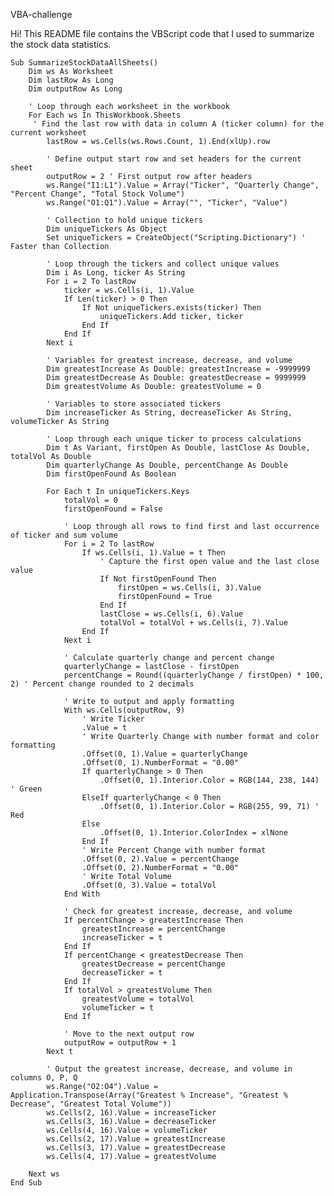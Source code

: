 VBA-challenge

Hi! This README file contains the VBScript code that I used to summarize the stock data statistics.

    Sub SummarizeStockDataAllSheets()
        Dim ws As Worksheet
        Dim lastRow As Long
        Dim outputRow As Long
    
        ' Loop through each worksheet in the workbook
        For Each ws In ThisWorkbook.Sheets
         ' Find the last row with data in column A (ticker column) for the current worksheet
            lastRow = ws.Cells(ws.Rows.Count, 1).End(xlUp).row
        
            ' Define output start row and set headers for the current sheet
            outputRow = 2 ' First output row after headers
            ws.Range("I1:L1").Value = Array("Ticker", "Quarterly Change", "Percent Change", "Total Stock Volume")
            ws.Range("O1:Q1").Value = Array("", "Ticker", "Value")
        
            ' Collection to hold unique tickers
            Dim uniqueTickers As Object
            Set uniqueTickers = CreateObject("Scripting.Dictionary") ' Faster than Collection
        
            ' Loop through the tickers and collect unique values
            Dim i As Long, ticker As String
            For i = 2 To lastRow
                ticker = ws.Cells(i, 1).Value
                If Len(ticker) > 0 Then
                    If Not uniqueTickers.exists(ticker) Then
                        uniqueTickers.Add ticker, ticker
                    End If
                End If
            Next i
        
            ' Variables for greatest increase, decrease, and volume
            Dim greatestIncrease As Double: greatestIncrease = -9999999
            Dim greatestDecrease As Double: greatestDecrease = 9999999
            Dim greatestVolume As Double: greatestVolume = 0
        
            ' Variables to store associated tickers
            Dim increaseTicker As String, decreaseTicker As String, volumeTicker As String
        
            ' Loop through each unique ticker to process calculations
            Dim t As Variant, firstOpen As Double, lastClose As Double, totalVol As Double
            Dim quarterlyChange As Double, percentChange As Double
            Dim firstOpenFound As Boolean
        
            For Each t In uniqueTickers.Keys
                totalVol = 0
                firstOpenFound = False
            
                ' Loop through all rows to find first and last occurrence of ticker and sum volume
                For i = 2 To lastRow
                    If ws.Cells(i, 1).Value = t Then
                        ' Capture the first open value and the last close value
                        If Not firstOpenFound Then
                            firstOpen = ws.Cells(i, 3).Value
                            firstOpenFound = True
                        End If
                        lastClose = ws.Cells(i, 6).Value
                        totalVol = totalVol + ws.Cells(i, 7).Value
                    End If
                Next i

                ' Calculate quarterly change and percent change
                quarterlyChange = lastClose - firstOpen
                percentChange = Round((quarterlyChange / firstOpen) * 100, 2) ' Percent change rounded to 2 decimals

                ' Write to output and apply formatting
                With ws.Cells(outputRow, 9)
                    ' Write Ticker
                    .Value = t
                    ' Write Quarterly Change with number format and color formatting
                    .Offset(0, 1).Value = quarterlyChange
                    .Offset(0, 1).NumberFormat = "0.00"
                    If quarterlyChange > 0 Then
                        .Offset(0, 1).Interior.Color = RGB(144, 238, 144) ' Green
                    ElseIf quarterlyChange < 0 Then
                        .Offset(0, 1).Interior.Color = RGB(255, 99, 71) ' Red
                    Else
                        .Offset(0, 1).Interior.ColorIndex = xlNone
                    End If
                    ' Write Percent Change with number format
                    .Offset(0, 2).Value = percentChange
                    .Offset(0, 2).NumberFormat = "0.00"
                    ' Write Total Volume
                    .Offset(0, 3).Value = totalVol
                End With

                ' Check for greatest increase, decrease, and volume
                If percentChange > greatestIncrease Then
                    greatestIncrease = percentChange
                    increaseTicker = t
                End If
                If percentChange < greatestDecrease Then
                    greatestDecrease = percentChange
                    decreaseTicker = t
                End If
                If totalVol > greatestVolume Then
                    greatestVolume = totalVol
                    volumeTicker = t
                End If
            
                ' Move to the next output row
                outputRow = outputRow + 1
            Next t

            ' Output the greatest increase, decrease, and volume in columns O, P, Q
            ws.Range("O2:O4").Value = Application.Transpose(Array("Greatest % Increase", "Greatest % Decrease", "Greatest Total Volume"))
            ws.Cells(2, 16).Value = increaseTicker
            ws.Cells(3, 16).Value = decreaseTicker
            ws.Cells(4, 16).Value = volumeTicker
            ws.Cells(2, 17).Value = greatestIncrease
            ws.Cells(3, 17).Value = greatestDecrease
            ws.Cells(4, 17).Value = greatestVolume

        Next ws
    End Sub
